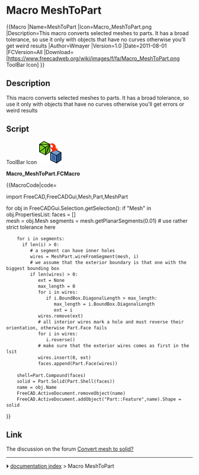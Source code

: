 # Macro MeshToPart
{{Macro
|Name=MeshToPart
|Icon=Macro_MeshToPart.png
|Description=This macro converts selected meshes to parts. It has a broad tolerance, so use it only with objects that have no curves otherwise you'll get weird results
|Author=Wmayer
|Version=1.0
|Date=2011-08-01
|FCVersion=All
|Download=[https://www.freecadweb.org/wiki/images/f/fa/Macro_MeshToPart.png ToolBar Icon]
}}

## Description

This macro converts selected meshes to parts. It has a broad tolerance, so use it only with objects that have no curves otherwise you\'ll get errors or weird results

## Script



ToolBar Icon ![](images/Macro_MeshToPart.png )

**Macro_MeshToPart.FCMacro**


{{MacroCode|code=

import FreeCAD,FreeCADGui,Mesh,Part,MeshPart
 
for obj in FreeCADGui.Selection.getSelection():
    if "Mesh" in obj.PropertiesList:
        faces = []      
        mesh = obj.Mesh
        segments = mesh.getPlanarSegments(0.01) # use rather strict tolerance here
 
        for i in segments:
          if len(i) > 0:
             # a segment can have inner holes
             wires = MeshPart.wireFromSegment(mesh, i)
             # we assume that the exterior boundary is that one with the biggest bounding box
             if len(wires) > 0:
                ext = None
                max_length = 0
                for i in wires:     
                   if i.BoundBox.DiagonalLength > max_length:
                      max_length = i.BoundBox.DiagonalLength
                      ext = i
                wires.remove(ext)
                # all interior wires mark a hole and must reverse their orientation, otherwise Part.Face fails
                for i in wires:
                   i.reverse()
                # make sure that the exterior wires comes as first in the lsit
                wires.insert(0, ext)
                faces.append(Part.Face(wires))
 
        shell=Part.Compound(faces)
        solid = Part.Solid(Part.Shell(faces))
        name = obj.Name
        FreeCAD.ActiveDocument.removeObject(name)
        FreeCAD.ActiveDocument.addObject("Part::Feature",name).Shape = solid
}}






## Link

The discussion on the forum [Convert mesh to solid?](http://forum.freecadweb.org/viewtopic.php?f=3&t=253&hilit=getPlanarSegments)



---
⏵ [documentation index](../README.md) > Macro MeshToPart
